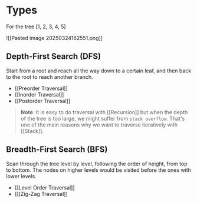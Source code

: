 
# Types

For the tree [1, 2, 3, 4, 5]

![[Pasted image 20250324162551.png]]
## Depth-First Search (DFS)

Start from a root and reach all the way down to a certain leaf, and then back to the root to reach another branch.

- [[Preorder Traversal]]
- [[Inorder Traversal]]
- [[Postorder Traversal]]

> **Note**: It is easy to do traversal with [[Recursion]] but when the depth of the tree is too large, we might suffer from `stack overflow`. That's one of the main reasons why we want to traverse iteratively with [[Stack]].

## Breadth-First Search (BFS)

Scan through the tree level by level, following the order of height, from top to bottom. The nodes on higher levels would be visited before the ones with lower levels.

- [[Level Order Traversal]]
- [[[Zig-Zag Traversal]]

[^1]: 
